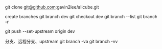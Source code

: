 git clone git@github.com:gavin2lee/allcube.git

create branches
git branch dev
git checkout dev
git branch --list
git branch -r


git push --set-upstream origin dev

分支、远程分支、upstream
git branch -va
git branch -vv
